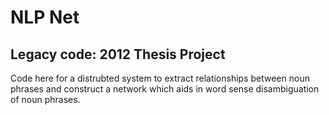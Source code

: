 NLP Net
=======

<h2>Legacy code: 2012 Thesis Project</h2>
Code here for a distrubted system to extract relationships between noun phrases and construct a network which aids in word sense disambiguation of noun phrases.